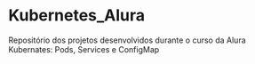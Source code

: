 # Kubernetes_Alura
Repositório dos projetos desenvolvidos durante o curso da Alura Kubernates: Pods, Services e ConfigMap
